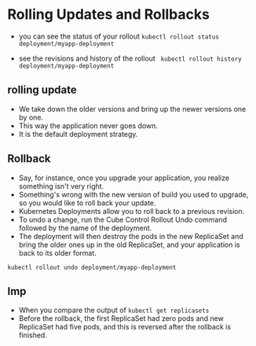 # Rolling Updates and Rollbacks

- you can see the status of your rollout
``` kubectl rollout status deployment/myapp-deployment ```

- see the revisions and history of the rollout
``` kubectl rollout history deployment/myapp-deployment```

## rolling update
- We take down the older versions and bring up the newer versions one by one. 
- This way the application never goes down.
- It is the default deployment strategy.

## Rollback
- Say, for instance, once you upgrade your application, you realize something isn't very right.
- Something's wrong with the new version of build you used to upgrade, so you would like to roll back your update.
- Kubernetes Deployments allow you to roll back to a previous revision.
- To undo a change, run the Cube Control Rollout Undo command followed by the name of the deployment.
- The deployment will then destroy the pods in the new ReplicaSet and bring the older ones up in the old ReplicaSet, and your application is back to its older format.

``` kubectl rollout undo deployment/myapp-deployment ```

## Imp
- When you compare the output of ```kubectl get replicasets``` 
- Before the rollback, the first ReplicaSet had zero pods and new ReplicaSet had five pods, and this is reversed after the rollback is finished.
